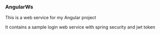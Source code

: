 ### AngularWs

This is a web service for my Angular project

It contains a sample login web service
with spring security and jwt token
